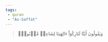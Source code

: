 ```yaml
---
tags: 
 - quran 
 - "As-Saffat"
---
```


> وَيَقُولُونَ أَئِنَّا لَتَارِكُوٓاْ ءَالِهَتِنَا لِشَاعِرٖ مَّجۡنُونِۭ
